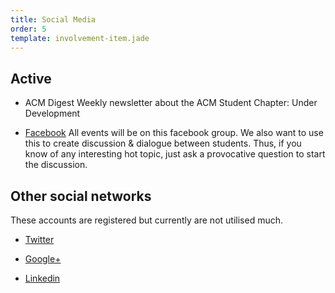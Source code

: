 ```yaml
---
title: Social Media
order: 5
template: involvement-item.jade
---
```


## Active

* ACM Digest
  Weekly newsletter about the ACM Student Chapter: Under Development

* <span class="ss-icon ss-facebook"></span> [Facebook](https://www.facebook.com/imperialacm)
  All events will be on this facebook group. We also want to use this to create
  discussion & dialogue between students. Thus, if you know of any interesting
  hot topic, just ask a provocative question to start the discussion.

## Other social networks

These accounts are registered but currently are not utilised much.

* <span class="ss-icon ss-twitter"></span> [Twitter](https://twitter.com/imperialacm)

* <span class="ss-icon ss-googleplus"></span> [Google+](https://plus.google.com/u/0/communities/114497947449485471277)

* <span class="ss-icon ss-linkedin"></span> [Linkedin](https://www.linkedin.com/groups/Imperial-College-London-ACM-Student-6522268)
